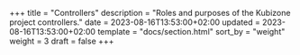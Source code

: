 +++
title = "Controllers"
description = "Roles and purposes of the Kubizone project controllers."
date = 2023-08-16T13:53:00+02:00
updated = 2023-08-16T13:53:00+02:00
template = "docs/section.html"
sort_by = "weight"
weight = 3
draft = false
+++
